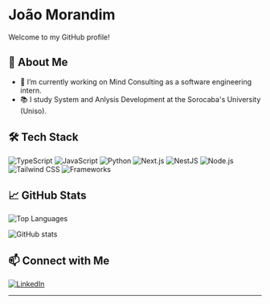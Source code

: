 # João Morandim

Welcome to my GitHub profile! 

## 🚀 About Me
- 🔭 I’m currently working on Mind Consulting as a software engineering intern.
- 📚 I study System and Anlysis Development at the Sorocaba's University (Uniso).

## 🛠️ Tech Stack

![TypeScript](https://img.shields.io/badge/code-TypeScript-informational?style=flat&logo=typescript)
![JavaScript](https://img.shields.io/badge/code-JavaScript-informational?style=flat&logo=javascript)
![Python](https://img.shields.io/badge/code-Python-informational?style=flat&logo=python)
![Next.js](https://img.shields.io/badge/framework-Next.js-informational?style=flat&logo=next.js)
![NestJS](https://img.shields.io/badge/framework-NestJS-informational?style=flat&logo=nestjs)
![Node.js](https://img.shields.io/badge/runtime-Node.js-informational?style=flat&logo=node.js)
![Tailwind CSS](https://img.shields.io/badge/style-Tailwind_CSS-informational?style=flat&logo=tailwind-css)
![Frameworks](https://img.shields.io/badge/framework-React-informational?style=flat&logo=react)
<!-- Add or remove badges as needed -->

## 📈 GitHub Stats

![Top Languages](https://github-readme-stats.vercel.app/api/top-langs/?username=jmoranj&layout=compact&theme=default)

![GitHub stats](https://github-readme-stats.vercel.app/api?username=jmoranj&show_icons=true&theme=default)

## 📫 Connect with Me
[![LinkedIn](https://img.shields.io/badge/LinkedIn-blue?style=flat&logo=linkedin)](https://linkedin.com/in/joaomorandim)

---


